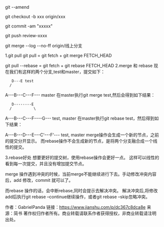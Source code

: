 git --amend

git checkout -b xxx origin/xxx

git commit -am "xxxxx"

git push review-xxxx

git merge --log --no-ff origin/线上分支


1.git pull
git pull = git fetch + git merge FETCH_HEAD 

git pull --rebase =  git fetch + git rebase FETCH_HEAD 
2.merge 和 rebase
现在我们有这样的两个分支,test和master，提交如下：

       D---E test
      /
 A---B---C---F--- master
在master执行git merge test,然后会得到如下结果：

       D--------E
      /          \
 A---B---C---F----G---   test, master
在master执行git rebase test，然后得到如下结果：

A---B---D---E---C‘---F‘---   test, master
merge操作会生成一个新的节点，之前的提交分开显示。
而rebase操作不会生成新的节点，是将两个分支融合成一个线性的提交。

3.rebase好处
想要更好的提交树，使用rebase操作会更好一点。
这样可以线性的看到每一次提交，并且没有增加提交节点。

merge 操作遇到冲突的时候，当前merge不能继续进行下去。手动修改冲突内容后，add 修改，commit 就可以了。

而rebase 操作的话，会中断rebase,同时会提示去解决冲突。
解决冲突后,将修改add后执行git rebase –continue继续操作，或者git rebase –skip忽略冲突。

作者：GabrielPanda
链接：https://www.jianshu.com/p/dc367c8dca8e
来源：简书
著作权归作者所有。商业转载请联系作者获得授权，非商业转载请注明出处。